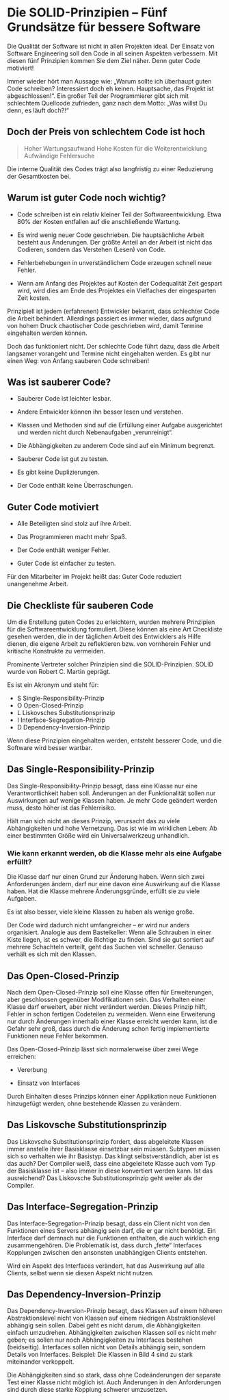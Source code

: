 # Die SOLID-Prinzipien – Fünf Grundsätze für bessere Software

Die Qualität der Software ist nicht in allen Projekten ideal. Der Einsatz von
Software Engineering soll den Code in all seinen Aspekten verbessern. Mit diesen
fünf Prinzipien kommen Sie dem Ziel näher. Denn guter Code motiviert!

Immer wieder hört man Aussage wie: „Warum sollte ich überhaupt guten Code schreiben?
Interessiert doch eh keinen. Hauptsache, das Projekt ist abgeschlossen!“.
Ein großer Teil der Programmierer gibt sich mit schlechtem Quellcode zufrieden,
ganz nach dem Motto: „Was willst Du denn, es läuft doch?!“

## Doch der Preis von schlechtem Code ist hoch

> Hoher Wartungsaufwand
> Hohe Kosten für die Weiterentwicklung
> Aufwändige Fehlersuche

Die interne Qualität des Codes trägt also langfristig zu einer Reduzierung
der Gesamtkosten bei.

## Warum ist guter Code noch wichtig?

- Code schreiben ist ein relativ kleiner Teil der Softwareentwicklung. Etwa 80%
  der Kosten entfallen auf die anschließende Wartung.
  
- Es wird wenig neuer Code geschrieben. Die hauptsächliche Arbeit besteht aus Änderungen.
  Der größte Anteil an der Arbeit ist nicht das Codieren, sondern das Verstehen (Lesen) von Code.  
  
- Fehlerbehebungen in unverständlichem Code erzeugen schnell neue Fehler.

- Wenn am Anfang des Projektes auf Kosten der Codequalität Zeit gespart wird, wird dies
  am Ende des Projektes ein Vielfaches der eingesparten Zeit kosten.

Prinzipiell ist jedem (erfahrenen) Entwickler bekannt, dass schlechter Code die Arbeit
behindert. Allerdings passiert es immer wieder, dass aufgrund von hohem Druck chaotischer
Code geschrieben wird, damit Termine eingehalten werden können.

Doch das funktioniert nicht. Der schlechte Code führt dazu, dass die Arbeit langsamer vorangeht
und Termine nicht eingehalten werden. Es gibt nur einen Weg: von Anfang sauberen Code schreiben!

## Was ist sauberer Code?

- Sauberer Code ist leichter lesbar.

- Andere Entwickler können ihn besser lesen und verstehen.

- Klassen und Methoden sind auf die Erfüllung einer Aufgabe ausgerichtet und werden nicht durch
  Nebenaufgaben „verunreinigt“.

- Die Abhängigkeiten zu anderem Code sind auf ein Minimum begrenzt.

- Sauberer Code ist gut zu testen.

- Es gibt keine Duplizierungen.

- Der Code enthält keine Überraschungen.

## Guter Code motiviert

- Alle Beteiligten sind stolz auf ihre Arbeit.

- Das Programmieren macht mehr Spaß.

- Der Code enthält weniger Fehler.

- Guter Code ist einfacher zu testen.

Für den Mitarbeiter im Projekt heißt das: Guter Code reduziert unangenehme Arbeit.

## Die Checkliste für sauberen Code

Um die Erstellung guten Codes zu erleichtern, wurden mehrere Prinzipien für
die Softwareentwicklung formuliert. Diese können als eine Art Checkliste gesehen
werden, die in der täglichen Arbeit des Entwicklers als Hilfe dienen, die eigene
Arbeit zu reflektieren bzw. von vornherein Fehler und kritische Konstrukte zu vermeiden.

Prominente Vertreter solcher Prinzipien sind die SOLID-Prinzipien. SOLID wurde
von Robert C. Martin geprägt.

Es ist ein Akronym und steht für:

- S Single-Responsibility-Prinzip
- O Open-Closed-Prinzip
- L Liskovsches Substitutionsprinzip
- I Interface-Segregation-Prinzip
- D Dependency-Inversion-Prinzip

Wenn diese Prinzipien eingehalten werden, entsteht besserer Code, und die Software
wird besser wartbar.

## Das Single-Responsibility-Prinzip

Das Single-Responsibility-Prinzip besagt, dass eine Klasse nur eine Verantwortlichkeit
haben soll. Änderungen an der Funktionalität sollen nur Auswirkungen auf wenige Klassen
haben. Je mehr Code geändert werden muss, desto höher ist das Fehlerrisiko.

Hält man sich nicht an dieses Prinzip, verursacht das zu viele Abhängigkeiten und hohe
Vernetzung. Das ist wie im wirklichen Leben: Ab einer bestimmten Größe wird ein
Universalwerkzeug unhandlich.

### Wie kann erkannt werden, ob die Klasse mehr als eine Aufgabe erfüllt?

Die Klasse darf nur einen Grund zur Änderung haben. Wenn sich zwei Anforderungen ändern,
darf nur eine davon eine Auswirkung auf die Klasse haben. Hat die Klasse mehrere
Änderungsgründe, erfüllt sie zu viele Aufgaben.

Es ist also besser, viele kleine Klassen zu haben als wenige große.

Der Code wird dadurch nicht umfangreicher – er wird nur anders organisiert. Analogie
aus dem Bastelkeller: Wenn alle Schrauben in einer Kiste liegen, ist es schwer,
die Richtige zu finden. Sind sie gut sortiert auf mehrere Schachteln verteilt, geht
das Suchen viel schneller. Genauso verhält es sich mit den Klassen.

## Das Open-Closed-Prinzip

Nach dem Open-Closed-Prinzip soll eine Klasse offen für Erweiterungen, aber geschlossen
gegenüber Modifikationen sein. Das Verhalten einer Klasse darf erweitert, aber nicht
verändert werden. Dieses Prinzip hilft, Fehler in schon fertigen Codeteilen zu vermeiden.
Wenn eine Erweiterung nur durch Änderungen innerhalb einer Klasse erreicht werden kann,
ist die Gefahr sehr groß, dass durch die Änderung schon fertig implementierte Funktionen
neue Fehler bekommen.

Das Open-Closed-Prinzip lässt sich normalerweise über zwei Wege erreichen:

- Vererbung

- Einsatz von Interfaces

Durch Einhalten dieses Prinzips können einer Applikation neue Funktionen hinzugefügt
werden, ohne bestehende Klassen zu verändern.

## Das Liskovsche Substitutionsprinzip

Das Liskovsche Substitutionsprinzip fordert, dass abgeleitete Klassen immer anstelle
ihrer Basisklasse einsetzbar sein müssen. Subtypen müssen sich so verhalten wie ihr
Basistyp. Das klingt selbstverständlich, aber ist es das auch? Der Compiler weiß,
dass eine abgeleitete Klasse auch vom Typ der Basisklasse ist – also immer in diese
konvertiert werden kann. Ist das ausreichend? Das Liskovsche Substitutionsprinzip
geht weiter als der Compiler.

## Das Interface-Segregation-Prinzip

Das Interface-Segregation-Prinzip besagt, dass ein Client nicht von den Funktionen
eines Servers abhängig sein darf, die er gar nicht benötigt. Ein Interface darf demnach
nur die Funktionen enthalten, die auch wirklich eng zusammengehören. Die Problematik
ist, dass durch „fette“ Interfaces Kopplungen zwischen den ansonsten unabhängigen
Clients entstehen.

Wird ein Aspekt des Interfaces verändert, hat das Auswirkung auf alle Clients, selbst
wenn sie diesen Aspekt nicht nutzen.

## Das Dependency-Inversion-Prinzip

Das Dependency-Inversion-Prinzip besagt, dass Klassen auf einem höheren Abstraktionslevel
nicht von Klassen auf einem niedrigen Abstraktionslevel abhängig sein sollen. Dabei
geht es nicht darum, die Abhängigkeiten einfach umzudrehen. Abhängigkeiten zwischen
Klassen soll es nicht mehr geben; es sollen nur noch Abhängigkeiten zu Interfaces
bestehen (beidseitig). Interfaces sollen nicht von Details abhängig sein, sondern
Details von Interfaces. Beispiel: Die Klassen in Bild 4 sind zu stark miteinander
verkoppelt.

Die Abhängigkeiten sind so stark, dass ohne Codeänderungen der separate Test einer
Klasse nicht möglich ist. Auch Änderungen in den Anforderungen sind durch diese
starke Kopplung schwerer umzusetzen.
